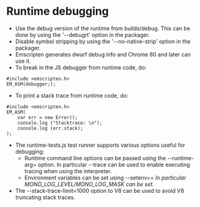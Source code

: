 # Runtime debugging

- Use the debug version of the runtime from builds/debug. This can be done by
  using the '--debugrt' option in the packager.
- Disable symbol stripping by using the '--no-native-strip' option in the
  packager.
- Emscripten generates dwarf debug info and Chrome 80 and later can use it.
- To break in the JS debugger from runtime code, do:

```
#include <emscripten.h>
EM_ASM(debugger;);
```

- To print a stack trace from runtime code, do:

```
#include <emscripten.h>
EM_ASM(
	var err = new Error();
	console.log ("Stacktrace: \n");
	console.log (err.stack);
);
```

- The runtime-tests.js test runner supports various options useful for
  debugging:
  - Runtime command line options can be passed using the --runtime-arg=<arg>
    option. In particular --trace can be used to enable executing tracing when
    using the interpreter.
  - Environment variables can be set using --setenv=<var>=<value> In particular
    MONO_LOG_LEVEL/MONO_LOG_MASK can be set.
- The --stack-trace-limit=1000 option to V8 can be used to avoid V8 truncating
  stack traces.
